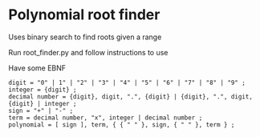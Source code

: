 # Polynomial root finder

Uses binary search to find roots given a range

Run root_finder.py and follow instructions to use

Have some EBNF
```
digit = "0" | 1" | "2" | "3" | "4" | "5" | "6" | "7" | "8" | "9" ;
integer = {digit} ;
decimal number = {digit}, digit, ".", {digit} | {digit}, ".", digit, {digit} | integer ;
sign = "+" | "-" ;
term = decimal number, "x", integer | decimal number ;
polynomial = [ sign ], term, { { " " }, sign, { " " }, term } ;
```
